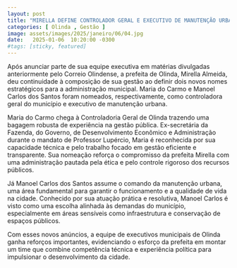 ```yaml
---
layout: post
title: "MIRELLA DEFINE CONTROLADOR GERAL E EXECUTIVO DE MANUTENÇÃO URBANA"
categories: [ Olinda , Gestão ]
image: assets/images/2025/janeiro/06/04.jpg
date:   2025-01-06  10:20:00 -0300
#tags: [sticky, featured]
---
```

Após anunciar parte de sua equipe executiva em matérias divulgadas anteriormente pelo Correio Olindense, a prefeita de Olinda, Mirella Almeida, deu continuidade à composição de sua gestão ao definir dois novos nomes estratégicos para a administração municipal. Maria do Carmo e Manoel Carlos dos Santos foram nomeados, respectivamente, como controladora geral do município e executivo de manutenção urbana.

Maria do Carmo chega à Controladoria Geral de Olinda trazendo uma bagagem robusta de experiência na gestão pública. Ex-secretária da Fazenda, do Governo, de Desenvolvimento Econômico e Administração durante o mandato de Professor Lupércio, Maria é reconhecida por sua capacidade técnica e pelo trabalho focado em gestão eficiente e transparente. Sua nomeação reforça o compromisso da prefeita Mirella com uma administração pautada pela ética e pelo controle rigoroso dos recursos públicos.

Já Manoel Carlos dos Santos assume o comando da manutenção urbana, uma área fundamental para garantir o funcionamento e a qualidade de vida na cidade. Conhecido por sua atuação prática e resolutiva, Manoel Carlos é visto como uma escolha alinhada às demandas do município, especialmente em áreas sensíveis como infraestrutura e conservação de espaços públicos.

Com esses novos anúncios, a equipe de executivos municipais de Olinda ganha reforços importantes, evidenciando o esforço da prefeita em montar um time que combine competência técnica e experiência política para impulsionar o desenvolvimento da cidade.
